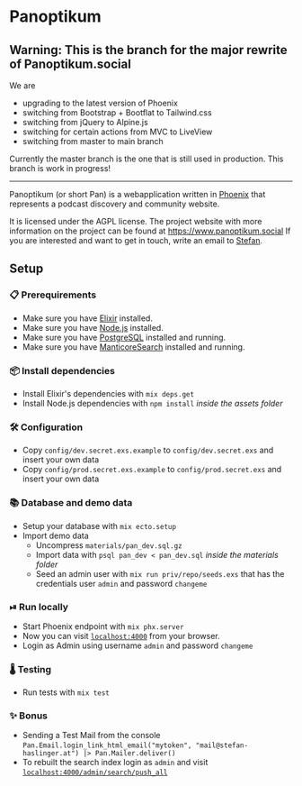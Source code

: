 # Panoptikum

## Warning: This is the branch for the major rewrite of Panoptikum.social

We are

* upgrading to the latest version of Phoenix
* switching from Bootstrap + Bootflat to Tailwind.css
* switching from jQuery to Alpine.js
* switching for certain actions from MVC to LiveView
* switching from master to main branch

Currently the master branch is the one that is still used in production.
This branch is work in progress!

-----

Panoptikum (or short Pan) is a webapplication written in [Phoenix](http://www.phoenixframework.org/)
that represents a podcast discovery and community website.

It is licensed under the AGPL license.
The project website with more information on the project can be found at <https://www.panoptikum.social>
If you are interested and want to get in touch, write an email to [Stefan](mailto:stefan@panoptikum.social).

## Setup

### 📋 Prerequirements

* Make sure you have [Elixir](https://elixir-lang.org) installed.
* Make sure you have [Node.js](https://nodejs.org) installed.
* Make sure you have [PostgreSQL](https://www.postgresql.org) installed and running.
* Make sure you have [ManticoreSearch](https://manticoresearch.com/) installed and running.

### 📦 Install dependencies

* Install Elixir's dependencies with `mix deps.get`
* Install Node.js dependencies with `npm install` _inside the assets folder_

### 🛠 Configuration

* Copy `config/dev.secret.exs.example` to `config/dev.secret.exs` and insert your own data
* Copy `config/prod.secret.exs.example` to `config/prod.secret.exs` and insert your own data

### 📚 Database and demo data

* Setup your database with `mix ecto.setup`
* Import demo data
  * Uncompress `materials/pan_dev.sql.gz`
  * Import data with `psql pan_dev < pan_dev.sql` _inside the materials folder_
  * Seed an admin user with `mix run priv/repo/seeds.exs` that has the credentials user `admin` and
    password `changeme`

### ⏯ Run locally

* Start Phoenix endpoint with `mix phx.server`
* Now you can visit [`localhost:4000`](http://localhost:4000) from your browser.
* Login as Admin using username `admin` and password `changeme`

### 🌡 Testing

* Run tests with `mix test`

### ✨ Bonus

* Sending a Test Mail from the console
  `Pan.Email.login_link_html_email("mytoken", "mail@stefan-haslinger.at") |> Pan.Mailer.deliver()`
* To rebuilt the search index login as `admin` and visit [`localhost:4000/admin/search/push_all`](http://localhost:4000/admin/search/push_all)
